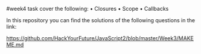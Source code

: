 #week4 task cover the following:
• Closures
• Scope
• Callbacks

In this repository you can find the solutions of the following questions in the link:

https://github.com/HackYourFuture/JavaScript2/blob/master/Week3/MAKEME.md

